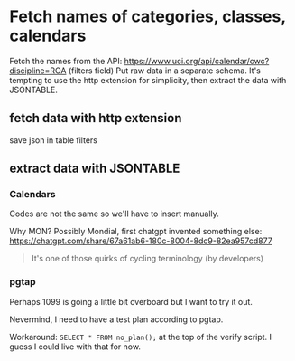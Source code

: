 # Fetch names of categories, classes, calendars

Fetch the names from the API: https://www.uci.org/api/calendar/cwc?discipline=ROA (filters field)
Put raw data in a separate schema.
It's tempting to use the http extension for simplicity, then extract the data with JSONTABLE.

## fetch data with http extension

save json in table filters

## extract data with JSONTABLE

### Calendars

Codes are not the same so we'll have to insert manually.

Why MON? Possibly Mondial, first chatgpt invented something else: https://chatgpt.com/share/67a61ab6-180c-8004-8dc9-82ea957cd877

> It's one of those quirks of cycling terminology (by developers)

### pgtap

Perhaps 1099 is going a little bit overboard but I want to try it out.

Nevermind, I need to have a test plan according to pgtap.

Workaround: `SELECT * FROM no_plan();` at the top of the verify script. I guess I could live with that for now.